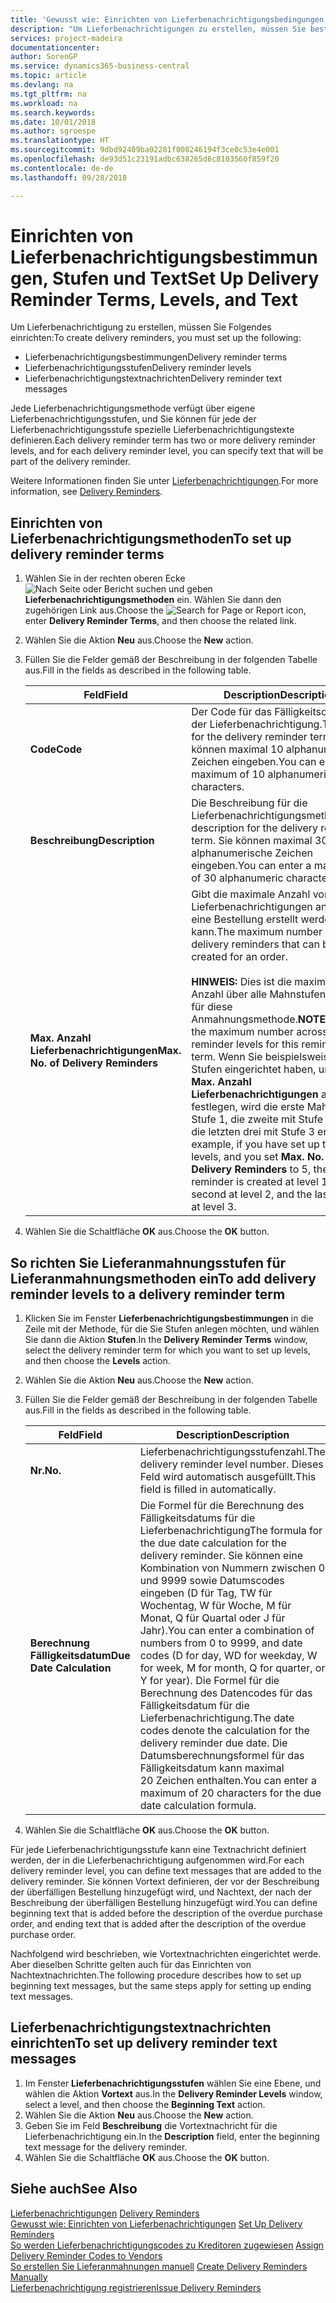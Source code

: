 ```yaml
---
title: 'Gewusst wie: Einrichten von Lieferbenachrichtigungsbedingungen, -stufen und -text'
description: "Um Lieferbenachrichtigungen zu erstellen, müssen Sie bestimmte Einrichtungen festlegen."
services: project-madeira
documentationcenter: 
author: SorenGP
ms.service: dynamics365-business-central
ms.topic: article
ms.devlang: na
ms.tgt_pltfrm: na
ms.workload: na
ms.search.keywords: 
ms.date: 10/01/2018
ms.author: sgroespe
ms.translationtype: HT
ms.sourcegitcommit: 9dbd92409ba02281f008246194f3ce0c53e4e001
ms.openlocfilehash: de93d51c23191adbc638265d6c8103560f859f20
ms.contentlocale: de-de
ms.lasthandoff: 09/28/2018

---
```

# <a name="set-up-delivery-reminder-terms-levels-and-text"></a><span data-ttu-id="3737d-103">Einrichten von Lieferbenachrichtigungsbestimmungen, Stufen und Text</span><span class="sxs-lookup"><span data-stu-id="3737d-103">Set Up Delivery Reminder Terms, Levels, and Text</span></span>
<span data-ttu-id="3737d-104">Um Lieferbenachrichtigung zu erstellen, müssen Sie Folgendes einrichten:</span><span class="sxs-lookup"><span data-stu-id="3737d-104">To create delivery reminders, you must set up the following:</span></span>  

- <span data-ttu-id="3737d-105">Lieferbenachrichtigungsbestimmungen</span><span class="sxs-lookup"><span data-stu-id="3737d-105">Delivery reminder terms</span></span>  
- <span data-ttu-id="3737d-106">Lieferbenachrichtigungsstufen</span><span class="sxs-lookup"><span data-stu-id="3737d-106">Delivery reminder levels</span></span>  
- <span data-ttu-id="3737d-107">Lieferbenachrichtigungstextnachrichten</span><span class="sxs-lookup"><span data-stu-id="3737d-107">Delivery reminder text messages</span></span>  

<span data-ttu-id="3737d-108">Jede Lieferbenachrichtigungsmethode verfügt über eigene Lieferbenachrichtigungsstufen, und Sie können für jede der Lieferbenachrichtigungsstufe spezielle Lieferbenachrichtigungstexte definieren.</span><span class="sxs-lookup"><span data-stu-id="3737d-108">Each delivery reminder term has two or more delivery reminder levels, and for each delivery reminder level, you can specify text that will be part of the delivery reminder.</span></span>  

<span data-ttu-id="3737d-109">Weitere Informationen finden Sie unter [Lieferbenachrichtigungen](delivery-reminders.md).</span><span class="sxs-lookup"><span data-stu-id="3737d-109">For more information, see [Delivery Reminders](delivery-reminders.md).</span></span>  

## <a name="to-set-up-delivery-reminder-terms"></a><span data-ttu-id="3737d-110">Einrichten von Lieferbenachrichtigungsmethoden</span><span class="sxs-lookup"><span data-stu-id="3737d-110">To set up delivery reminder terms</span></span>  

1.  <span data-ttu-id="3737d-111">Wählen Sie in der rechten oberen Ecke ![Nach Seite oder Bericht suchen](../../media/ui-search/search_small.png "Symbol nach Seite oder Bericht suchen") und geben **Lieferbenachrichtigungsmethoden** ein. Wählen Sie dann den zugehörigen Link aus.</span><span class="sxs-lookup"><span data-stu-id="3737d-111">Choose the ![Search for Page or Report](../../media/ui-search/search_small.png "Search for Page or Report icon") icon, enter **Delivery Reminder Terms**, and then choose the related link.</span></span>  
2.  <span data-ttu-id="3737d-112">Wählen Sie die Aktion **Neu** aus.</span><span class="sxs-lookup"><span data-stu-id="3737d-112">Choose the **New** action.</span></span>  
3.  <span data-ttu-id="3737d-113">Füllen Sie die Felder gemäß der Beschreibung in der folgenden Tabelle aus.</span><span class="sxs-lookup"><span data-stu-id="3737d-113">Fill in the fields as described in the following table.</span></span>  

    |<span data-ttu-id="3737d-114">Feld</span><span class="sxs-lookup"><span data-stu-id="3737d-114">Field</span></span>|<span data-ttu-id="3737d-115">Description</span><span class="sxs-lookup"><span data-stu-id="3737d-115">Description</span></span>|  
    |---------------------------------|---------------------------------------|  
    |<span data-ttu-id="3737d-116">**Code**</span><span class="sxs-lookup"><span data-stu-id="3737d-116">**Code**</span></span>|<span data-ttu-id="3737d-117">Der Code für das Fälligkeitsdatum der Lieferbenachrichtigung.</span><span class="sxs-lookup"><span data-stu-id="3737d-117">The code for the delivery reminder term.</span></span> <span data-ttu-id="3737d-118">Sie können maximal 10 alphanumerische Zeichen eingeben.</span><span class="sxs-lookup"><span data-stu-id="3737d-118">You can enter a maximum of 10 alphanumeric characters.</span></span>|  
    |<span data-ttu-id="3737d-119">**Beschreibung**</span><span class="sxs-lookup"><span data-stu-id="3737d-119">**Description**</span></span>|<span data-ttu-id="3737d-120">Die Beschreibung für die Lieferbenachrichtigungsmethode.</span><span class="sxs-lookup"><span data-stu-id="3737d-120">The description for the delivery reminder term.</span></span> <span data-ttu-id="3737d-121">Sie können maximal 30 alphanumerische Zeichen eingeben.</span><span class="sxs-lookup"><span data-stu-id="3737d-121">You can enter a maximum of 30 alphanumeric characters.</span></span>|  
    |<span data-ttu-id="3737d-122">**Max. Anzahl Lieferbenachrichtigungen**</span><span class="sxs-lookup"><span data-stu-id="3737d-122">**Max. No. of Delivery Reminders**</span></span>|<span data-ttu-id="3737d-123">Gibt die maximale Anzahl von Lieferbenachrichtigungen an, die für eine Bestellung erstellt werden kann.</span><span class="sxs-lookup"><span data-stu-id="3737d-123">The maximum number of delivery reminders that can be created for an order.</span></span><br /><br /> <span data-ttu-id="3737d-124">**HINWEIS:** Dies ist die maximale Anzahl über alle Mahnstufen hinweg für diese Anmahnungsmethode.</span><span class="sxs-lookup"><span data-stu-id="3737d-124">**NOTE:** This is the maximum number across all reminder levels for this reminder term.</span></span> <span data-ttu-id="3737d-125">Wenn Sie beispielsweise drei Stufen eingerichtet haben, und Sie **Max. Anzahl Lieferbenachrichtigungen** auf 5 festlegen, wird die erste Mahnung mit Stufe 1, die zweite mit Stufe 2 und die letzten drei mit Stufe 3 erstellt.</span><span class="sxs-lookup"><span data-stu-id="3737d-125">For example, if you have set up three levels, and you set **Max. No. of Delivery Reminders** to 5, the first reminder is created at level 1, the second at level 2, and the last three at level 3.</span></span>|  

4.  <span data-ttu-id="3737d-126">Wählen Sie die Schaltfläche **OK** aus.</span><span class="sxs-lookup"><span data-stu-id="3737d-126">Choose the **OK** button.</span></span>  

## <a name="to-add-delivery-reminder-levels-to-a-delivery-reminder-term"></a><span data-ttu-id="3737d-127">So richten Sie Lieferanmahnungsstufen für Lieferanmahnungsmethoden ein</span><span class="sxs-lookup"><span data-stu-id="3737d-127">To add delivery reminder levels to a delivery reminder term</span></span>  

1.  <span data-ttu-id="3737d-128">Klicken Sie im Fenster **Lieferbenachrichtigungsbestimmungen** in die Zeile mit der Methode, für die Sie Stufen anlegen möchten, und wählen Sie dann die Aktion **Stufen**.</span><span class="sxs-lookup"><span data-stu-id="3737d-128">In the **Delivery Reminder Terms** window, select the delivery reminder term for which you want to set up levels, and then choose the **Levels** action.</span></span>  
2.  <span data-ttu-id="3737d-129">Wählen Sie die Aktion **Neu** aus.</span><span class="sxs-lookup"><span data-stu-id="3737d-129">Choose the **New** action.</span></span>  
3.  <span data-ttu-id="3737d-130">Füllen Sie die Felder gemäß der Beschreibung in der folgenden Tabelle aus.</span><span class="sxs-lookup"><span data-stu-id="3737d-130">Fill in the fields as described in the following table.</span></span>  

    |<span data-ttu-id="3737d-131">Feld</span><span class="sxs-lookup"><span data-stu-id="3737d-131">Field</span></span>|<span data-ttu-id="3737d-132">Description</span><span class="sxs-lookup"><span data-stu-id="3737d-132">Description</span></span>|  
    |---------------------------------|---------------------------------------|  
    |<span data-ttu-id="3737d-133">**Nr.**</span><span class="sxs-lookup"><span data-stu-id="3737d-133">**No.**</span></span>|<span data-ttu-id="3737d-134">Lieferbenachrichtigungsstufenzahl.</span><span class="sxs-lookup"><span data-stu-id="3737d-134">The delivery reminder level number.</span></span> <span data-ttu-id="3737d-135">Dieses Feld wird automatisch ausgefüllt.</span><span class="sxs-lookup"><span data-stu-id="3737d-135">This field is filled in automatically.</span></span>|  
    |<span data-ttu-id="3737d-136">**Berechnung Fälligkeitsdatum**</span><span class="sxs-lookup"><span data-stu-id="3737d-136">**Due Date Calculation**</span></span>|<span data-ttu-id="3737d-137">Die Formel für die Berechnung des Fälligkeitsdatums für die Lieferbenachrichtigung</span><span class="sxs-lookup"><span data-stu-id="3737d-137">The formula for the due date calculation for the delivery reminder.</span></span> <span data-ttu-id="3737d-138">Sie können eine Kombination von Nummern zwischen 0 und 9999 sowie Datumscodes eingeben (D für Tag, TW für Wochentag, W für Woche, M für Monat, Q für Quartal oder J für Jahr).</span><span class="sxs-lookup"><span data-stu-id="3737d-138">You can enter a combination of numbers from 0 to 9999, and date codes (D for day, WD for weekday, W for week, M for month, Q for quarter, or Y for year).</span></span> <span data-ttu-id="3737d-139">Die Formel für die Berechnung des Datencodes für das Fälligkeitsdatum für die Lieferbenachrichtigung.</span><span class="sxs-lookup"><span data-stu-id="3737d-139">The date codes denote the calculation for the delivery reminder due date.</span></span> <span data-ttu-id="3737d-140">Die Datumsberechnungsformel für das Fälligkeitsdatum kann maximal 20 Zeichen enthalten.</span><span class="sxs-lookup"><span data-stu-id="3737d-140">You can enter a maximum of 20 characters for the due date calculation formula.</span></span>|  

4.  <span data-ttu-id="3737d-141">Wählen Sie die Schaltfläche **OK** aus.</span><span class="sxs-lookup"><span data-stu-id="3737d-141">Choose the **OK** button.</span></span>  

<span data-ttu-id="3737d-142">Für jede Lieferbenachrichtigungsstufe kann eine Textnachricht definiert werden, der in die Lieferbenachrichtigung aufgenommen wird.</span><span class="sxs-lookup"><span data-stu-id="3737d-142">For each delivery reminder level, you can define text messages that are added to the delivery reminder.</span></span> <span data-ttu-id="3737d-143">Sie können Vortext definieren, der vor der Beschreibung der überfälligen Bestellung hinzugefügt wird, und Nachtext, der nach der Beschreibung der überfälligen Bestellung hinzugefügt wird.</span><span class="sxs-lookup"><span data-stu-id="3737d-143">You can define beginning text that is added before the description of the overdue purchase order, and ending text that is added after the description of the overdue purchase order.</span></span>  

<span data-ttu-id="3737d-144">Nachfolgend wird beschrieben, wie Vortextnachrichten eingerichtet werde. Aber dieselben Schritte gelten auch für das Einrichten von Nachtextnachrichten.</span><span class="sxs-lookup"><span data-stu-id="3737d-144">The following procedure describes how to set up beginning text messages, but the same steps apply for setting up ending text messages.</span></span>  

## <a name="to-set-up-delivery-reminder-text-messages"></a><span data-ttu-id="3737d-145">Lieferbenachrichtigungstextnachrichten einrichten</span><span class="sxs-lookup"><span data-stu-id="3737d-145">To set up delivery reminder text messages</span></span>  

1.  <span data-ttu-id="3737d-146">Im Fenster **Lieferbenachrichtigungsstufen** wählen Sie eine Ebene, und wählen die Aktion **Vortext** aus.</span><span class="sxs-lookup"><span data-stu-id="3737d-146">In the **Delivery Reminder Levels** window, select a level, and then choose the **Beginning Text** action.</span></span>  
2.  <span data-ttu-id="3737d-147">Wählen Sie die Aktion **Neu** aus.</span><span class="sxs-lookup"><span data-stu-id="3737d-147">Choose the **New** action.</span></span>  
3.  <span data-ttu-id="3737d-148">Geben Sie im Feld **Beschreibung** die Vortextnachricht für die Lieferbenachrichtigung ein.</span><span class="sxs-lookup"><span data-stu-id="3737d-148">In the **Description** field, enter the beginning text message for the delivery reminder.</span></span>  
4.  <span data-ttu-id="3737d-149">Wählen Sie die Schaltfläche **OK** aus.</span><span class="sxs-lookup"><span data-stu-id="3737d-149">Choose the **OK** button.</span></span>  

## <a name="see-also"></a><span data-ttu-id="3737d-150">Siehe auch</span><span class="sxs-lookup"><span data-stu-id="3737d-150">See Also</span></span>  
 <span data-ttu-id="3737d-151">[Lieferbenachrichtigungen](delivery-reminders.md) </span><span class="sxs-lookup"><span data-stu-id="3737d-151">[Delivery Reminders](delivery-reminders.md) </span></span>  
 <span data-ttu-id="3737d-152">[Gewusst wie: Einrichten von Lieferbenachrichtigungen](how-to-set-up-delivery-reminders.md) </span><span class="sxs-lookup"><span data-stu-id="3737d-152">[Set Up Delivery Reminders](how-to-set-up-delivery-reminders.md) </span></span>  
 <span data-ttu-id="3737d-153">[So werden Lieferbenachrichtigungscodes zu Kreditoren zugewiesen](how-to-assign-delivery-reminder-codes-to-vendors.md) </span><span class="sxs-lookup"><span data-stu-id="3737d-153">[Assign Delivery Reminder Codes to Vendors](how-to-assign-delivery-reminder-codes-to-vendors.md) </span></span>  
 <span data-ttu-id="3737d-154">[So erstellen Sie Lieferanmahnungen manuell](how-to-create-delivery-reminders-manually.md) </span><span class="sxs-lookup"><span data-stu-id="3737d-154">[Create Delivery Reminders Manually](how-to-create-delivery-reminders-manually.md) </span></span>  
 [<span data-ttu-id="3737d-155">Lieferbenachrichtigung registrieren</span><span class="sxs-lookup"><span data-stu-id="3737d-155">Issue Delivery Reminders</span></span>](how-to-issue-delivery-reminders.md)

